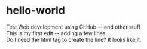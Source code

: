 # hello-world
Test Web development using GitHub -- and other stuff
<br/>This is my first edit -- adding a few lines.
<br/>Do I need the html tag to create the line? It looks like it.
<br/>
